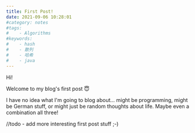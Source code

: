 ```yaml
---
title: First Post!
date: 2021-09-06 10:28:01
#category: notes
#tags:
#    - Algorithms
#keywords:
#    - hash
#    - 散列
#    - 哈希
#    - java
---
```


Hi!

Welcome to my blog's first post 😇

I have no idea what I'm going to blog about... might be programming, might be German stuff, or might just be random thoughts about life. Maybe even a combination all three!





//todo - add more interesting first post stuff ;-)